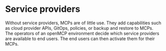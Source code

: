 # Service providers

Without service providers, MCPs are of little use. They add capabilities such as cloud provider APIs, GitOps, policies, or backup and restore to MCPs. The operators of an openMCP environment decide which service providers are available to end users. The end users can then activate them for their MCPs.
